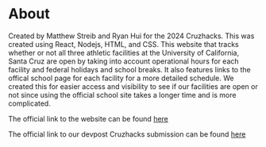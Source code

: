 # About

Created by Matthew Streib and Ryan Hui for the 2024 Cruzhacks. This was created using React, Nodejs, HTML, and CSS. This website that tracks whether or not all three athletic facilities at the University of California, Santa Cruz are open by taking into account operational hours for each facility and federal holidays and school breaks. It also features links to the offical school page for each facility for a more detailed schedule. We created this for easier access and visibility to see if our facilities are open or not since using the official school site takes a longer time and is more complicated. 

The official link to the website can be found [here](goldenhours.us)

The official link to our devpost Cruzhacks submission can be found [here]([https://devpost.com/submit-to/19740-cruzhacks-2024/manage/submissions](https://devpost.com/software/golden-hours?ref_content=my-projects-tab&ref_feature=my_projects)https://devpost.com/software/golden-hours?ref_content=my-projects-tab&ref_feature=my_projects)

